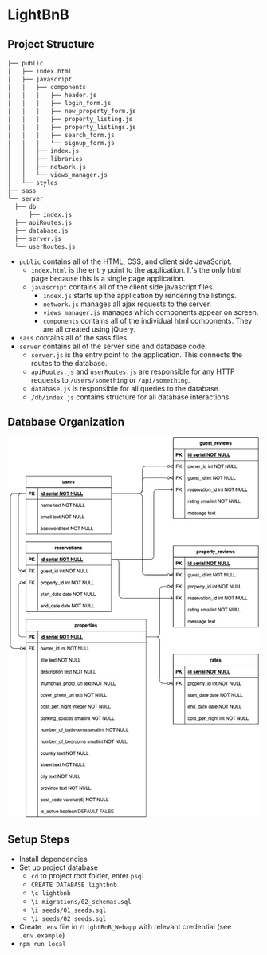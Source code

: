 # LightBnB

## Project Structure

```
├── public
│   ├── index.html
│   ├── javascript
│   │   ├── components 
│   │   │   ├── header.js
│   │   │   ├── login_form.js
│   │   │   ├── new_property_form.js
│   │   │   ├── property_listing.js
│   │   │   ├── property_listings.js
│   │   │   ├── search_form.js
│   │   │   └── signup_form.js
│   │   ├── index.js
│   │   ├── libraries
│   │   ├── network.js
│   │   └── views_manager.js
│   └── styles
├── sass
└── server
  ├── db
      ├── index.js
  ├── apiRoutes.js
  ├── database.js
  ├── server.js
  └── userRoutes.js
```

* `public` contains all of the HTML, CSS, and client side JavaScript. 
  * `index.html` is the entry point to the application. It's the only html page because this is a single page application.
  * `javascript` contains all of the client side javascript files.
    * `index.js` starts up the application by rendering the listings.
    * `network.js` manages all ajax requests to the server.
    * `views_manager.js` manages which components appear on screen.
    * `components` contains all of the individual html components. They are all created using jQuery.
* `sass` contains all of the sass files. 
* `server` contains all of the server side and database code.
  * `server.js` is the entry point to the application. This connects the routes to the database.
  * `apiRoutes.js` and `userRoutes.js` are responsible for any HTTP requests to `/users/something` or `/api/something`.
  * `database.js` is responsible for all queries to the database.
  * `/db/index.js` contains structure for all database interactions.

## Database Organization

![ERD diagram](https://github.com/penguinboots/lightBnB/blob/main/LightBnB_WebApp/docs/erd_diagram.jpg?raw=true)

## Setup Steps

* Install dependencies
* Set up project database
    * `cd` to project root folder, enter `psql`
    * `CREATE DATABASE lightbnb`
    * `\c lightbnb`
    * `\i migrations/02_schemas.sql`
    * `\i seeds/01_seeds.sql`
    * `\i seeds/02_seeds.sql`
* Create `.env` file in `/LightBnB_Webapp` with relevant credential (see `.env.example`)
* `npm run local`